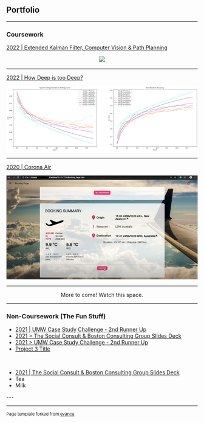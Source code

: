 ## Portfolio

---

### Coursework 
[2022 | Extended Kalman Filter, Computer Vision & Path Planning](https://github.com/YingXinTan/ECE4078-G4-FINALISED)
<p align="center"><img src="images/ECE4078_Test.gif?raw=true" width="250"/></p>

---
[2022 | How Deep is too Deep?](/TRC5901_Project_page)
<p><img src="images/all_accuracies.png?raw=true"/></p>

---
[2020 | Corona Air](https://github.com/YingXinTan/20-S1-T174-CoronaAir)<br>
<p><img src="images/Booking Page.jpg?raw=true"/></p>

---
<p align="center">More to come! Watch this space.</p>

---
### Non-Coursework (The Fun Stuff)
- [2021 | UMW Case Study Challenge - 2nd Runner Up](pdf/group_10_slides_2.0.pdf)
- [2021 > The Social Consult & Boston Consulting Group Slides Deck](/pdf/social_consult_n_BCG_slides_deck.pdf)
- [2021 > UMW Case Study Challenge - 2nd Runner Up](/pdf/group_10_slides_2.0.pdf)
- [Project 3 Title](http://example.com/)

<a href="pdfs/ProjMarr_slides.pdf" class="image fit"><img src="images/marr_pic.jpg" alt=""></a>
<ul> 
  <li style="list-style-type:disc"><a href="pdfs/ProjMarr_slides.pdf">2021 | The Social Consult & Boston Consulting Group Slides Deck</a></li>
  <li>Tea</li>
  <li>Milk</li>
</ul>
---



---
<p style="font-size:11px">Page template forked from <a href="https://github.com/evanca/quick-portfolio">evanca</a></p>
<!-- Remove above link if you don't want to attibute -->

